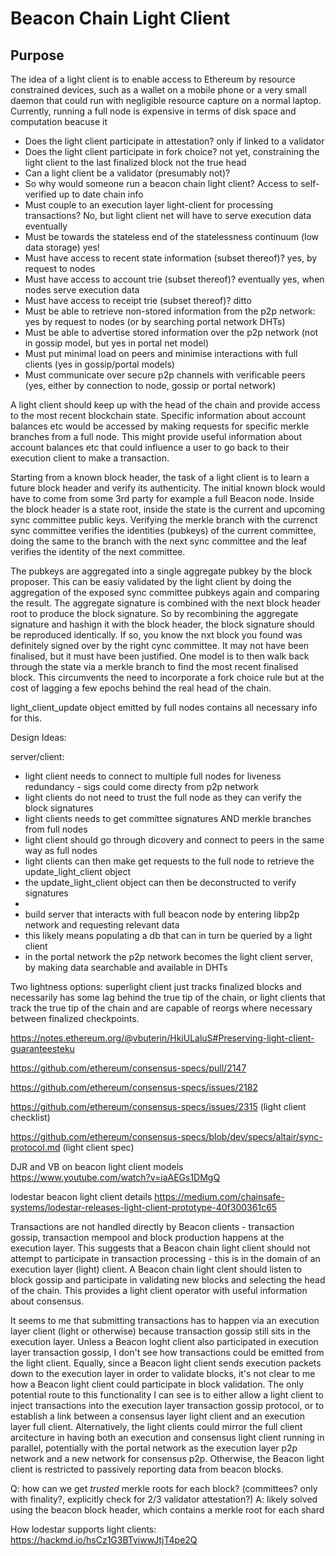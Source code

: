 # Beacon Chain Light Client

## Purpose

The idea of a light client is to enable access to Ethereum by resource constrained devices, such as a wallet on a mobile phone or a very small daemon that could run with negligible resource capture on a normal laptop. Currently, running a full node is expensive in terms of disk space and computation beacuse it 

- Does the light client participate in attestation? only if linked to a validator
- Does the light client participate in fork choice? not yet, constraining the light client to the last finalized block not the true head
- Can a light client be a validator (presumably not)?
- So why would someone run a beacon chain light client? Access to self-verified up to date chain info
- Must couple to an execution layer light-client for processing transactions? No, but light client net will have to serve execution data eventually
- Must be towards the stateless end of the statelessness continuum (low data storage) yes!
- Must have access to recent state information (subset thereof)? yes, by request to nodes
- Must have access to account trie (subset thereof)? eventually yes, when nodes serve execution data
- Must have access to receipt trie (subset thereof)? ditto
- Must be able to retrieve non-stored information from the p2p network: yes by request to nodes (or by searching portal network DHTs)
- Must be able to advertise stored information over the p2p network (not in gossip model, but yes in portal net model)
- Must put minimal load on peers and minimise interactions with full clients (yes in gossip/portal models)
- Must communicate over secure p2p channels with verificable peers (yes, either by connection to node, gossip or portal network)


A light client should keep up with the head of the chain and provide access to the most recent blockchain state. Specific information about account balances etc would be accessed by making requests for specific merkle branches from a full node. This might provide useful information about account balances etc that could influence a user to go back to their execution client to make a transaction.

Starting from a known block header, the task of a light client is to learn a future block header and verify its authenticity. The initial known block would have to come from some 3rd party for example a full Beacon node. Inside the block header is a state root, inside the state is the current and upcoming sync committee public keys. Verifying the merkle branch with the currenct sync committee verifies the identities (pubkeys) of the current committee, doing the same to the branch with the next sync committee and the leaf verifies the identity of the next committee. 

The pubkeys are aggregated into a single aggregate pubkey by the block proposer. This can be easiy validated by the light client by doing the aggregation of the exposed sync committee pubkeys again and comparing the result. The aggregate signature is combined with the next block header root to produce the block signature. So by recombining the aggregate signature and hashign it with the block header, the block signature should be reproduced identically. If so, you know the nxt block you found was definitely signed over by the right cync committee. It may not have been finalised, but it must have been justified. One model is to then walk back through the state via a merkle branch to find the most recent finalised block. This circumvents the need to incorporate a fork choice rule but at the cost of lagging a few epochs behind the real head of the chain.

light_client_update object emitted by full nodes contains all necessary info for this.


Design Ideas:

server/client:
- light client needs to connect to multiple full nodes for liveness redundancy - sigs could come directy from p2p network
- light clients do not need to trust the full node as they can verify the block signatures
- light clients needs to get committee signatures AND merkle branches from full nodes
- light client should go through dicovery and connect to peers in the same way as full nodes
- light clients can then make get requests to the full node to retrieve the update_light_client object
- the update_light_client object can then be deconstructed to verify signatures
- 
- build server that interacts with full beacon node by entering libp2p network and requesting relevant data
- this likely means populating a db that can in turn be queried by a light client
- in the portal network the p2p network becomes the light client server, by making data searchable and available in DHTs



Two lightness options: superlight client just tracks finalized blocks and necessarily has some lag behind the true tip of the chain, or light clients that track the true tip of the chain and are capable of reorgs where necessary between finalized checkpoints.

https://notes.ethereum.org/@vbuterin/HkiULaluS#Preserving-light-client-guaranteesteku

https://github.com/ethereum/consensus-specs/pull/2147 

https://github.com/ethereum/consensus-specs/issues/2182 

https://github.com/ethereum/consensus-specs/issues/2315 (light client checklist)

https://github.com/ethereum/consensus-specs/blob/dev/specs/altair/sync-protocol.md (light client spec)

DJR and VB on beacon light client models https://www.youtube.com/watch?v=iaAEGs1DMgQ

lodestar beacon light client details https://medium.com/chainsafe-systems/lodestar-releases-light-client-prototype-40f300361c65

Transactions are not handled directly by Beacon clients - transaction gossip, transaction mempool and block production happens at the execution layer. This suggests that a Beacon chain light client should not attempt to participate in transaction processing - this is in the domain of an execution layer (light) client. A Beacon chain light clent should listen to block gossip and participate in validating new blocks and selecting the head of the chain. This provides a light client operator with useful information about consensus.

It seems to me that submitting transactions has to happen via an execution layer client (light or otherwise) because transaction gossip still sits in the execution layer. Unless a Beacon loght client also participated in execution layer transaction gossip, I don't see how transactions could be emitted from the light client. Equally, since a Beacon light client sends execution packets down to the execution layer in order to validate blocks, it's not clear to me how a Beacon light client could participate in block validation. The only potential route to this functionality I can see is to either allow a light client to inject transactions into the execution layer transaction gossip protocol, or to establish a link between a consensus layer light client and an execution layer full client. Alternatively, the light clients could mirror the full client arcitecture in having both an execution and consensus light client running in parallel, potentially with the portal network as the execution layer p2p network and a new network for consensus p2p. Otherwise, the Beacon light client is restricted to passively reporting data from beacon blocks.



Q: how can we get *trusted* merkle roots for each block? (committees? only with finality?, explicitly check for 2/3 validator attestation?)
A: likely solved using the beacon block header, which contains a merkle root for each shard 



How lodestar supports light clients: https://hackmd.io/hsCz1G3BTyiwwJtjT4pe2Q